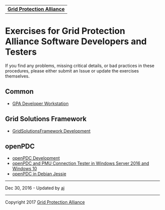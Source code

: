 |   |
|---|
| **[Grid Protection Alliance](http://www.gridprotectionalliance.org "Grid Protection Alliance Home Page")** |

# Exercises for Grid Protection Alliance Software Developers and Testers

If you find any problems, missing critical details, or bad practices in these procedures, please either submit an Issue or update the exercises themselves.

## Common

- [GPA Developer Workstation](Exercise_GPA_Developer_Workstation.md)

## Grid Solutions Framework

- [GridSolutionsFramework Development](Exercise_GPA_GridSolutionsFramework_Development.md)

## openPDC

- [openPDC Development](Exercise_GPA_openPDC_Development.md)
- [openPDC and PMU Connection Tester in Windows Server 2016 and Windows 10](Exercise_openPDC_and_PMUConnectionTester_in_Windows2016.md)
- [openPDC in Debian Jessie](Exercise_openPDC_in_Debian_Jessie.md)

---

Dec 30, 2016 - Updated by [aj](https://github.com/ajstadlin)

---

Copyright 2017 [Grid Protection Alliance](http://www.gridprotectionalliance.org)
